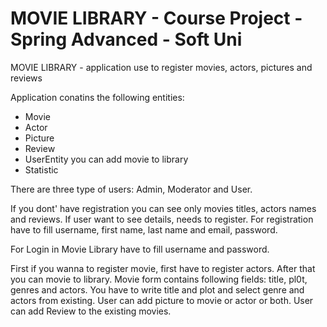 # MOVIE  LIBRARY - Course Project - Spring Advanced - Soft Uni

MOVIE LIBRARY - application use to register movies, actors, pictures and reviews

Application conatins the following entities:

- Movie
- Actor
- Picture
- Review
- UserEntity you can add movie to library
- Statistic

There are three type of users: Admin, Moderator and User.

If you dont' have registration you can see only movies titles, actors names and reviews. If user want to see details, needs to register. For registration have to fill username, first name, last name and email, password.

For Login in Movie Library have to fill username and password.

First if you wanna to register movie, first have to register actors. After that you can movie to library. Movie form contains following fields: title, pl0t, genres and actors. You have to write title and plot and select genre and actors from existing. User can add picture to movie or actor or both. User can add Review to the existing movies.

